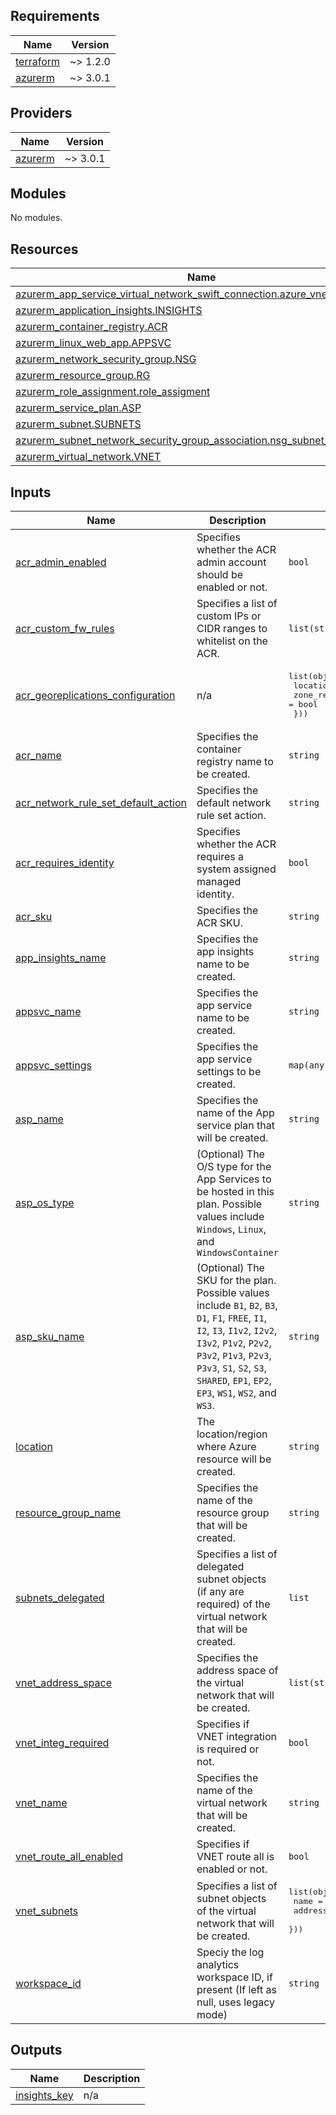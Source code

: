 <!-- BEGIN_TF_DOCS -->
## Requirements

| Name | Version |
|------|---------|
| <a name="requirement_terraform"></a> [terraform](#requirement\_terraform) | ~> 1.2.0 |
| <a name="requirement_azurerm"></a> [azurerm](#requirement\_azurerm) | ~> 3.0.1 |

## Providers

| Name | Version |
|------|---------|
| <a name="provider_azurerm"></a> [azurerm](#provider\_azurerm) | ~> 3.0.1 |

## Modules

No modules.

## Resources

| Name | Type |
|------|------|
| [azurerm_app_service_virtual_network_swift_connection.azure_vnet_connection](https://registry.terraform.io/providers/hashicorp/azurerm/latest/docs/resources/app_service_virtual_network_swift_connection) | resource |
| [azurerm_application_insights.INSIGHTS](https://registry.terraform.io/providers/hashicorp/azurerm/latest/docs/resources/application_insights) | resource |
| [azurerm_container_registry.ACR](https://registry.terraform.io/providers/hashicorp/azurerm/latest/docs/resources/container_registry) | resource |
| [azurerm_linux_web_app.APPSVC](https://registry.terraform.io/providers/hashicorp/azurerm/latest/docs/resources/linux_web_app) | resource |
| [azurerm_network_security_group.NSG](https://registry.terraform.io/providers/hashicorp/azurerm/latest/docs/resources/network_security_group) | resource |
| [azurerm_resource_group.RG](https://registry.terraform.io/providers/hashicorp/azurerm/latest/docs/resources/resource_group) | resource |
| [azurerm_role_assignment.role_assigment](https://registry.terraform.io/providers/hashicorp/azurerm/latest/docs/resources/role_assignment) | resource |
| [azurerm_service_plan.ASP](https://registry.terraform.io/providers/hashicorp/azurerm/latest/docs/resources/service_plan) | resource |
| [azurerm_subnet.SUBNETS](https://registry.terraform.io/providers/hashicorp/azurerm/latest/docs/resources/subnet) | resource |
| [azurerm_subnet_network_security_group_association.nsg_subnet_assoc](https://registry.terraform.io/providers/hashicorp/azurerm/latest/docs/resources/subnet_network_security_group_association) | resource |
| [azurerm_virtual_network.VNET](https://registry.terraform.io/providers/hashicorp/azurerm/latest/docs/resources/virtual_network) | resource |

## Inputs

| Name | Description | Type | Default | Required |
|------|-------------|------|---------|:--------:|
| <a name="input_acr_admin_enabled"></a> [acr\_admin\_enabled](#input\_acr\_admin\_enabled) | Specifies whether the ACR admin account should be enabled or not. | `bool` | `false` | no |
| <a name="input_acr_custom_fw_rules"></a> [acr\_custom\_fw\_rules](#input\_acr\_custom\_fw\_rules) | Specifies a list of custom IPs or CIDR ranges to whitelist on the ACR. | `list(string)` | `null` | no |
| <a name="input_acr_georeplications_configuration"></a> [acr\_georeplications\_configuration](#input\_acr\_georeplications\_configuration) | n/a | <pre>list(object({<br>    location                = string<br>    zone_redundancy_enabled = bool<br>  }))</pre> | `[]` | no |
| <a name="input_acr_name"></a> [acr\_name](#input\_acr\_name) | Specifies the container registry name to be created. | `string` | n/a | yes |
| <a name="input_acr_network_rule_set_default_action"></a> [acr\_network\_rule\_set\_default\_action](#input\_acr\_network\_rule\_set\_default\_action) | Specifies the default network rule set action. | `string` | `"Deny"` | no |
| <a name="input_acr_requires_identity"></a> [acr\_requires\_identity](#input\_acr\_requires\_identity) | Specifies whether the ACR requires a system assigned managed identity. | `bool` | `true` | no |
| <a name="input_acr_sku"></a> [acr\_sku](#input\_acr\_sku) | Specifies the ACR SKU. | `string` | `"Standard"` | no |
| <a name="input_app_insights_name"></a> [app\_insights\_name](#input\_app\_insights\_name) | Specifies the app insights name to be created. | `string` | n/a | yes |
| <a name="input_appsvc_name"></a> [appsvc\_name](#input\_appsvc\_name) | Specifies the app service name to be created. | `string` | n/a | yes |
| <a name="input_appsvc_settings"></a> [appsvc\_settings](#input\_appsvc\_settings) | Specifies the app service settings to be created. | `map(any)` | `null` | no |
| <a name="input_asp_name"></a> [asp\_name](#input\_asp\_name) | Specifies the name of the App service plan that will be created. | `string` | n/a | yes |
| <a name="input_asp_os_type"></a> [asp\_os\_type](#input\_asp\_os\_type) | (Optional) The O/S type for the App Services to be hosted in this plan. Possible values include `Windows`, `Linux`, and `WindowsContainer` | `string` | `"Linux"` | no |
| <a name="input_asp_sku_name"></a> [asp\_sku\_name](#input\_asp\_sku\_name) | (Optional) The SKU for the plan. Possible values include `B1`, `B2`, `B3`, `D1`, `F1`, `FREE`, `I1`, `I2`, `I3`, `I1v2`, `I2v2`, `I3v2`, `P1v2`, `P2v2`, `P3v2`, `P1v3`, `P2v3`, `P3v3`, `S1`, `S2`, `S3`, `SHARED`, `EP1`, `EP2`, `EP3`, `WS1`, `WS2`, and `WS3`. | `string` | `"S1"` | no |
| <a name="input_location"></a> [location](#input\_location) | The location/region where Azure resource will be created. | `string` | `"uksouth"` | no |
| <a name="input_resource_group_name"></a> [resource\_group\_name](#input\_resource\_group\_name) | Specifies the name of the resource group that will be created. | `string` | n/a | yes |
| <a name="input_subnets_delegated"></a> [subnets\_delegated](#input\_subnets\_delegated) | Specifies a list of delegated subnet objects (if any are required) of the virtual network that will be created. | `list` | `[]` | no |
| <a name="input_vnet_address_space"></a> [vnet\_address\_space](#input\_vnet\_address\_space) | Specifies the address space of the virtual network that will be created. | `list(string)` | n/a | yes |
| <a name="input_vnet_integ_required"></a> [vnet\_integ\_required](#input\_vnet\_integ\_required) | Specifies if VNET integration is required or not. | `bool` | `false` | no |
| <a name="input_vnet_name"></a> [vnet\_name](#input\_vnet\_name) | Specifies the name of the virtual network that will be created. | `string` | n/a | yes |
| <a name="input_vnet_route_all_enabled"></a> [vnet\_route\_all\_enabled](#input\_vnet\_route\_all\_enabled) | Specifies if VNET route all is enabled or not. | `bool` | `false` | no |
| <a name="input_vnet_subnets"></a> [vnet\_subnets](#input\_vnet\_subnets) | Specifies a list of subnet objects of the virtual network that will be created. | <pre>list(object({<br>    name           = string<br>    address_prefix = string<br>  }))</pre> | `[]` | no |
| <a name="input_workspace_id"></a> [workspace\_id](#input\_workspace\_id) | Speciy the log analytics workspace ID, if present (If left as null, uses legacy mode) | `string` | `null` | no |

## Outputs

| Name | Description |
|------|-------------|
| <a name="output_insights_key"></a> [insights\_key](#output\_insights\_key) | n/a |
<!-- END_TF_DOCS -->